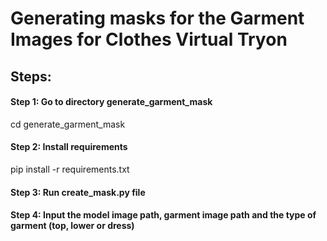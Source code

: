 # Generating masks for the Garment Images for Clothes Virtual Tryon

## Steps:
#### Step 1: Go to directory generate_garment_mask
cd generate_garment_mask

#### Step 2: Install requirements
pip install -r requirements.txt

#### Step 3: Run create_mask.py file

#### Step 4: Input the model image path, garment image path and the type of garment (top, lower or dress)

